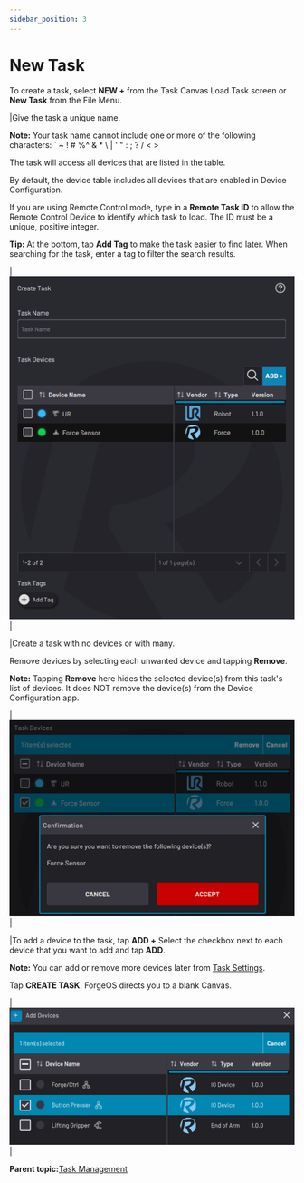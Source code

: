 ```yaml
---
sidebar_position: 3
---
```


# New Task

To create a task, select **NEW +** from the Task Canvas Load Task screen or **New Task** from the File Menu.

|Give the task a unique name.

**Note:** Your task name cannot include one or more of the following characters: \` ~ ! \# %^ & \* \\ \| ' " : ; ? / < \>

The task will access all devices that are listed in the table.

By default, the device table includes all devices that are enabled in Device Configuration.

If you are using Remote Control mode, type in a **Remote Task ID** to allow the Remote Control Device to identify which task to load. The ID must be a unique, positive integer.

**Tip:** At the bottom, tap **Add Tag** to make the task easier to find later. When searching for the task, enter a tag to filter the search results.

|![](../Images/TaskCanvas/CreateTask.png)|

|Create a task with no devices or with many.

Remove devices by selecting each unwanted device and tapping **Remove**.

**Note:** Tapping **Remove** here hides the selected device\(s\) from this task's list of devices. It does NOT remove the device\(s\) from the Device Configuration app.

|![](../Images/TaskCanvas/CreateTask-RemoveDevice.png)|

|To add a device to the task, tap **ADD +**.Select the checkbox next to each device that you want to add and tap **ADD**.

**Note:** You can add or remove more devices later from [Task Settings](TaskSettings.md).

Tap **CREATE TASK**. ForgeOS directs you to a blank Canvas.

|![](../Images/TaskCanvas/CreateTask-AddDevice.png)|

**Parent topic:**[Task Management](../TaskCanvas/TaskManagement.md)

